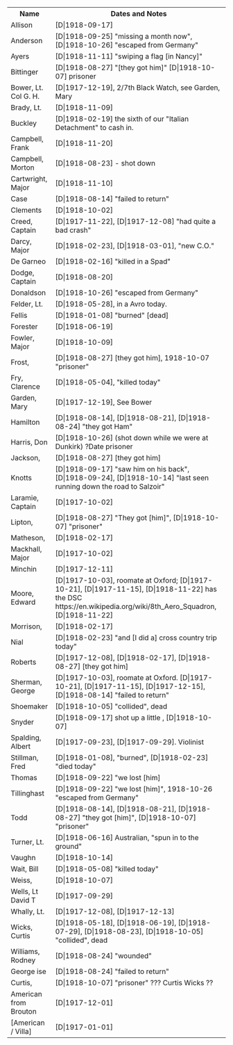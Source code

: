 
<table>
<tr>
	<th> Name </th>
	<th> Dates and Notes </th>
</tr>
<tr> <td> Allison </td> <td> [D|1918-09-17] </td> </tr>
<tr> <td> Anderson </td> <td> [D|1918-09-25] "missing a month now", [D|1918-10-26] "escaped from Germany" </td> </tr>
<tr> <td> Ayers </td> <td> [D|1918-11-11]  "swiping a flag [in Nancy]" </td> </tr>
<tr> <td> Bittinger </td> <td> [D|1918-08-27]  "[they got him]" [D|1918-10-07] prisoner </td> </tr>
<tr> <td> Bower, Lt. Col G. H. </td> <td> [D|1917-12-19], 2/7th Black Watch, see Garden, Mary </td> </tr>
<tr> <td> Brady, Lt. </td> <td> [D|1918-11-09] </td> </tr>
<tr> <td> Buckley </td> <td> [D|1918-02-19] the sixth of our "Italian Detachment" to cash in. </td> </tr>
<tr> <td> Campbell, Frank </td> <td> [D|1918-11-20] </td> </tr>
<tr> <td> Campbell, Morton </td> <td> [D|1918-08-23] - shot down </td> </tr>
<tr> <td> Cartwright, Major </td> <td> [D|1918-11-10] </td> </tr>
<tr> <td> Case </td> <td> [D|1918-08-14] "failed to return" </td> </tr>
<tr> <td> Clements </td> <td> [D|1918-10-02] </td> </tr>
<tr> <td> Creed, Captain  </td> <td> [D|1917-11-22], [D|1917-12-08] "had quite a bad crash" </td> </tr>
<tr> <td> Darcy, Major </td> <td> [D|1918-02-23], [D|1918-03-01], "new C.O." </td> </tr>
<tr> <td> De Garneo </td> <td> [D|1918-02-16] "killed in a Spad"  </td> </tr>
<tr> <td> Dodge, Captain </td> <td> [D|1918-08-20] </td> </tr>
<tr> <td> Donaldson </td> <td> [D|1918-10-26] "escaped from Germany" </td> </tr>
<tr> <td> Felder, Lt.  </td> <td> [D|1918-05-28], in a Avro today. </td> </tr>
<tr> <td> Fellis </td> <td> [D|1918-01-08] "burned" [dead] </td> </tr>
<tr> <td> Forester </td> <td> [D|1918-06-19] </td> </tr>
<tr> <td> Fowler, Major </td> <td> [D|1918-10-09] </td> </tr>
<tr> <td> Frost, </td> <td> [D|1918-08-27]  [they got him], 1918-10-07  "prisoner" </td> </tr>
<tr> <td> Fry, Clarence </td> <td> [D|1918-05-04], "killed today" </td> </tr>
<tr> <td> Garden, Mary </td> <td> [D|1917-12-19], See Bower </td> </tr>
<tr> <td> Hamilton </td> <td> [D|1918-08-14], [D|1918-08-21], [D|1918-08-24] "they got Ham" </td> </tr>
<tr> <td> Harris, Don </td> <td> [D|1918-10-26] (shot down while we were at Dunkirk) ?Date prisoner </td> </tr>
<tr> <td> Jackson, </td> <td> [D|1918-08-27]  [they got him] </td> </tr>
<tr> <td> Knotts </td> <td> [D|1918-09-17] "saw him on his back", [D|1918-09-24], [D|1918-10-14] "last seen running down the road to Salzoir" </td> </tr>
<tr> <td> Laramie, Captain </td> <td> [D|1917-10-02] </td> </tr>
<tr> <td> Lipton, </td> <td> [D|1918-08-27] "They got [him]", [D|1918-10-07]  "prisoner" </td> </tr>
<tr> <td> Matheson,  </td> <td> [D|1918-02-17] </td> </tr>
<tr> <td> Mackhall, Major </td> <td> [D|1917-10-02] </td> </tr>
<tr> <td> Minchin </td> <td> [D|1917-12-11] </td> </tr>
<tr> <td> Moore, Edward </td> <td> [D|1917-10-03], roomate at Oxford; [D|1917-10-21], [D|1917-11-15], [D|1918-11-22] has the DSC https://en.wikipedia.org/wiki/8th_Aero_Squadron, [D|1918-11-22] </td> </tr>
<tr> <td> Morrison,  </td> <td> [D|1918-02-17] </td> </tr>
<tr> <td> Nial </td> <td> [D|1918-02-23] "and [I did a] cross country trip today" </td> </tr>
<tr> <td> Roberts </td> <td> [D|1917-12-08], [D|1918-02-17], [D|1918-08-27]  [they got him] </td> </tr>
<tr> <td> Sherman, George </td> <td> [D|1917-10-03], roomate at Oxford. [D|1917-10-21], [D|1917-11-15], [D|1917-12-15], [D|1918-08-14] "failed to return" </td> </tr>
<tr> <td> Shoemaker </td> <td> [D|1918-10-05] "collided", dead </td> </tr>
<tr> <td> Snyder </td> <td> [D|1918-09-17] shot up a little , [D|1918-10-07] </td> </tr>
<tr> <td> Spalding, Albert </td> <td> [D|1917-09-23],  [D|1917-09-29]. Violinist </td> </tr>
<tr> <td> Stillman, Fred  </td> <td> [D|1918-01-08], "burned",  [D|1918-02-23] "died today"</td> </tr>
<tr> <td> Thomas  </td> <td>  [D|1918-09-22] "we lost [him]  </td> </tr>
<tr> <td> Tillinghast </td> <td> [D|1918-09-22] "we lost [him]", 1918-10-26 "escaped from Germany" </td> </tr>
<tr> <td> Todd </td> <td> [D|1918-08-14],  [D|1918-08-21],  [D|1918-08-27] "they got [him]", [D|1918-10-07] "prisoner" </td> </tr>
<tr> <td> Turner, Lt.  </td> <td> [D|1918-06-16] Australian, "spun in to the ground" </td> </tr>
<tr> <td> Vaughn </td> <td> [D|1918-10-14] </td> </tr>
<tr> <td> Wait, Bill </td> <td> [D|1918-05-08] "killed today" </td> </tr>
<tr> <td> Weiss, </td> <td> [D|1918-10-07] </td> </tr>
<tr> <td> Wells, Lt David T </td> <td> [D|1917-09-29] </td> </tr>
<tr> <td> Whally, Lt. </td> <td> [D|1917-12-08], [D|1917-12-13] </td> </tr>
<tr> <td> Wicks, Curtis </td> <td> [D|1918-05-18], [D|1918-06-19], [D|1918-07-29], [D|1918-08-23], [D|1918-10-05]  "collided", dead </td> </tr>
<tr> <td> Williams, Rodney </td> <td> [D|1918-08-24] "wounded" </td> </tr>
<tr> <td> George ise </td> <td> [D|1918-08-24] "failed to return" </td> </tr>
<tr> <td> Curtis, </td> <td> [D|1918-10-07]  "prisoner"  ??? Curtis Wicks ?? </td> </tr>
<tr> <td> American from Brouton </td> <td> [D|1917-12-01] </td> </tr>
<tr> <td> [American / Villa] </td> <td> [D|1917-01-01] </tr>
</table>
